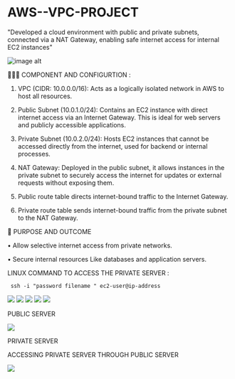 # AWS--VPC-PROJECT

"Developed a cloud environment with public and private subnets, connected via a NAT Gateway, enabling safe internet access for internal EC2 instances" 

![image alt](https://github.com/gowtthamm/AWS--VPC-PROJECT/blob/c6e17508080f4e32fa4cc5fb3b910591ff4366fe/VPC_Architecture.jpg)


🧑🏻‍💻 COMPONENT AND CONFIGURTION :

01. VPC (CIDR: 10.0.0.0/16): Acts as a logically isolated network in AWS to host all resources.

02. Public Subnet (10.0.1.0/24): Contains an EC2 instance with direct internet access via an Internet Gateway. This is ideal for web servers and publicly accessible applications.

03. Private Subnet (10.0.2.0/24): Hosts EC2 instances that cannot be accessed directly from the internet, used for backend or internal processes.

04. NAT Gateway: Deployed in the public subnet, it allows instances in the private subnet to securely access the internet for updates or external requests without exposing them.

05. Public route table directs internet-bound traffic to the Internet Gateway.

06. Private route table sends internet-bound traffic from the private subnet to the NAT Gateway.

🚀 PURPOSE AND OUTCOME 

• Allow selective internet access from private networks.

• Secure internal resources Like databases and application servers.


LINUX COMMAND TO ACCESS THE PRIVATE SERVER :

     ssh -i "password filename " ec2-user@ip-address



<img src="https://github.com/gowtthamm/AWS--VPC-PROJECT/blob/e4e70af8e63191fdcec7ea5ba870f866af71c8cf/Subnet.png" />


<img src="https://github.com/gowtthamm/AWS--VPC-PROJECT/blob/e4e70af8e63191fdcec7ea5ba870f866af71c8cf/Subnet.png" />



<img src="https://github.com/gowtthamm/AWS--VPC-PROJECT/blob/1f67c791fc27f7949d6bceb253e0c0a403c882e6/NAT.png"/>


<img src="https://github.com/gowtthamm/AWS--VPC-PROJECT/blob/2029f7aad26316fdf1aa5f099ca870c6ae5cb7a9/Route%20Table.png"/>



<img src="https://github.com/gowtthamm/AWS--VPC-PROJECT/blob/ac4af26a18ddd6b28869ef3d628f7996d7b1327d/Linux.png"/>

PUBLIC SERVER

<img src="https://github.com/gowtthamm/AWS--VPC-PROJECT/blob/fcf41c9ec6b2b51788423767765c2d263130a516/Public%20server.png"/>

PRIVATE SERVER 

  ACCESSING PRIVATE SERVER THROUGH PUBLIC SERVER 

<img src="https://github.com/gowtthamm/AWS--VPC-PROJECT/blob/fccb8accb078809b9dc647d01c94e6212e073ab3/OutPut.png" />

